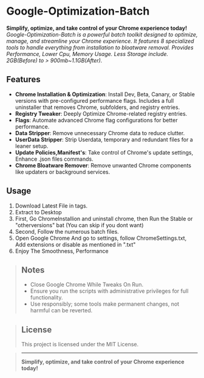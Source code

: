   # Google-Optimization-Batch  
**Simplify, optimize, and take control of your Chrome experience today!**
_Google-Optimization-Batch is a powerful batch toolkit designed to optimize, manage, and streamline your Chrome experience. It features 8 specialized tools to handle everything from installation to bloatware removal._
_Provides Performance, Lower Cpu, Memory Usage. Less Storage include. 2GB(Before) to > 900mb~1.1GB(After)._

## Features  
- **Chrome Installation & Optimization**: Install Dev, Beta, Canary, or Stable versions with pre-configured performance flags. Includes a full uninstaller that removes Chrome, subfolders, and registry entries.  
- **Registry Tweaker**: Deeply Optimize Chrome-related registry entries.  
- **Flags**: Automate advanced Chrome flag configurations for better performance.  
- **Data Stripper**: Remove unnecessary Chrome data to reduce clutter.  
- **UserData Stripper**: Strip Userdata, temporary and redundant files for a leaner setup.  
- **Update Policies,Manifest's**: Take control of Chrome's update settings, Enhance .json files commands.  
- **Chrome Bloatware Remover**: Remove unwanted Chrome components like updaters or background services.  

## Usage  
1. Download Latest File in tags.  
2. Extract to Desktop
3. First, Go ChromeInstallion and uninstall chrome, then Run the Stable or "otherversions" bat (You can skip if you dont want)
4. Second, Follow the numerous batch files.
5. Open Google Chrome And go to settings, follow ChromeSettings.txt, Add extensions or disable as mentioned in ".txt"
6. Enjoy The Smoothness, Performance

> ## Notes  
> - Close Google Chrome While Tweaks On Run.
> - Ensure you run the scripts with administrative privileges for full functionality.  
> - Use responsibly; some tools make permanent changes, not harmful can be reverted.

> ## License  
> This project is licensed under the MIT License.  

> ---
> **Simplify, optimize, and take control of your Chrome experience today!**
